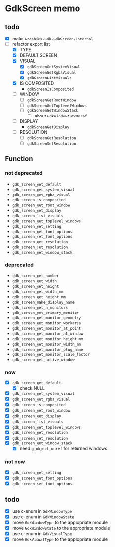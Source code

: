 GdkScreen memo
==============

todo
----

* [x] make `Graphics.Gdk.GdkScreen.Internal`
* [ ] refactor export list
	+ [x] TYPE
	+ [x] DEFAULT SCREEN
	+ [x] VISUAL
		- [x] `gdkScreenGetSystemVisual`
		- [x] `gdkScreenGetRgbaVisual`
		- [x] `gdkScreenListVisuals`
	+ [x] IS COMPOSITED
		- `gdkScreenIsComposited`
	+ [ ] WINDOW
		- [ ] `gdkScreenGetRootWindow`
		- [ ] `gdkScreenGetToplevelWindows`
		- [ ] `gdkScreenGetWindowStack`
			* [ ] about `GdkWindowAutoUnref`
	+ [ ] DISPLAY
		- `gdkScreenGetDisplay`
	+ [ ] RESOLUTION
		- [ ] `gdkScreenGetResolution`
		- [ ] `gdkScreenSetResolution`

Function
--------

### not deprecated

* `gdk_screen_get_default`
* `gdk_screen_get_system_visual`
* `gdk_screen_get_rgba_visual`
* `gdk_screen_is_composited`
* `gdk_screen_get_root_window`
* `gdk_screen_get_display`
* `gdk_screen_list_visuals`
* `gdk_screen_get_toplevel_windows`
* `gdk_screen_get_setting`
* `gdk_screen_get_font_options`
* `gdk_screen_set_font_options`
* `gdk_screen_get_resolution`
* `gdk_screen_set_resolution`
* `gdk_screen_get_window_stack`

### deprecated

* `gdk_screen_get_number`
* `gdk_screen_get_width`
* `gdk_screen_get_height`
* `gdk_screen_get_width_mm`
* `gdk_screen_get_height_mm`
* `gdk_screen_make_display_name`
* `gdk_screen_get_n_monitors`
* `gdk_screen_get_primary_monitor`
* `gdk_screen_get_monitor_geometry`
* `gdk_screen_get_monitor_workarea`
* `gdk_screen_get_monitor_at_point`
* `gdk_screen_get_monitor_at_window`
* `gdk_screen_get_monitor_height_mm`
* `gdk_screen_get_monitor_width_mm`
* `gdk_screen_get_monitor_plug_name`
* `gdk_screen_get_monitor_scale_factor`
* `gdk_screen_get_active_window`

### now

* [x] `gdk_screen_get_default`
	+ [x] check NULL
* [x] `gdk_screen_get_system_visual`
* [x] `gdk_screen_get_rgba_visual`
* [x] `gdk_screen_is_composited`
* [x] `gdk_screen_get_root_window`
* [x] `gdk_screen_get_display`
* [x] `gdk_screen_list_visuals`
* [x] `gdk_screen_get_toplevel_windows`
* [x] `gdk_screen_get_resolution`
* [x] `gdk_screen_set_resolution`
* [x] `gdk_screen_get_window_stack`
	+ [x] need `g_object_unref` for returned windows

### not now

* [x] `gdk_screen_get_setting`
* [x] `gdk_screen_get_font_options`
* [x] `gdk_screen_set_font_options`

todo
----

* [x] use c-enum in `GdkWindowType`
* [x] use c-enum in `GdkWindowState`
* [x] move `GdkWindowType` to the appropriate module
* [x] move `GdkWindowState` to the appropriate module
* [x] use c-enum in `GdkVisualType`
* [x] move `GdkVisualType` to the appropriate module
